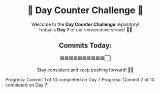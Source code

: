 <div align="center">

# 🚀 Day Counter Challenge 🌟

Welcome to the **Day Counter Challenge** repository!  
Today is **Day 7** of our consecutive streak! 💪🎯  

## Commits Today:
🟩🟩🟩🟩🟩🟩🟩🟩🟩🟩⬜  

Stay consistent and keep pushing forward! 🌟🔥

</div>
Progress: Commit 1 of 10 completed on Day 7
Progress: Commit 2 of 10 completed on Day 7
